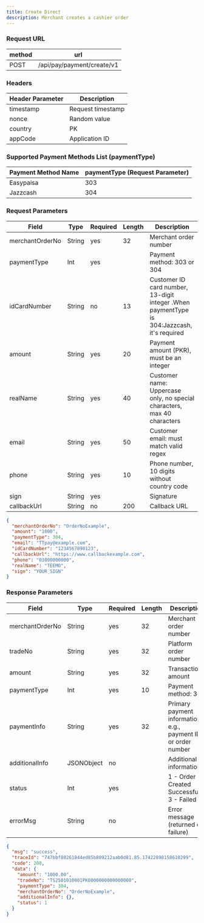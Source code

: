 ```yaml
---
title: Create Direct
description: Merchant creates a cashier order
---
```


### Request URL

| method | url                        |
| ------ | -------------------------- |
| POST   | /api/pay/payment/create/v1 |

### Headers

| Header Parameter | Description       |
| ---------------- | ----------------- |
| timestamp        | Request timestamp |
| nonce            | Random value      |
| country          | PK                |
| appCode          | Application ID    |

### Supported Payment Methods List (paymentType)

| Payment Method Name | paymentType (Request Parameter) |
| ------------------- | ------------------------------- |
| Easypaisa           | 303                             |
| Jazzcash            | 304                             |

### Request Parameters

| Field           | Type   | Required | Length | Description                                                                                |
| --------------- | ------ | -------- | ------ | ------------------------------------------------------------------------------------------ |
| merchantOrderNo | String | yes      | 32     | Merchant order number                                                                      |
| paymentType     | Int    | yes      |        | Payment method: 303 or 304                                                                 |
| idCardNumber    | String | no       | 13     | Customer ID card number, 13-digit integer .When paymentType is 304:Jazzcash, it's required |
| amount          | String | yes      | 20     | Payment amount (PKR), must be an integer                                                   |
| realName        | String | yes      | 40     | Customer name: Uppercase only, no special characters, max 40 characters                    |
| email           | String | yes      | 50     | Customer email: must match valid regex                                                     |
| phone           | String | yes      | 10     | Phone number, 10 digits without country code                                               |
| sign            | String | yes      |        | Signature                                                                                  |
| callbackUrl     | String | no       | 200    | Callback URL                                                                               |

```json title= request example
{
  "merchantOrderNo": "OrderNoExample",
  "amount": "1000",
  "paymentType": 304,
  "email": "TTpay@example.com",
  "idCardNumber": "1234567890123",
  "callbackUrl": "https://www.callbackexample.com",
  "phone": "03000000000",
  "realName": "TEEMO",
  "sign": "YOUR_SIGN"
}
```

### Response Parameters

| Field           | Type       | Required | Length | Description                                                   |
| --------------- | ---------- | -------- | ------ | ------------------------------------------------------------- |
| merchantOrderNo | String     | yes      | 32     | Merchant order number                                         |
| tradeNo         | String     | yes      | 32     | Platform order number                                         |
| amount          | String     | yes      | 32     | Transaction amount                                            |
| paymentType     | Int        | yes      | 10     | Payment method: 302                                           |
| paymentInfo     | String     | yes      | 32     | Primary payment information, e.g., payment ID or order number |
| additionalInfo  | JSONObject | no       |        | Additional information                                        |
| status          | Int        | yes      |        | 1 - Order Created Successfully, 3 - Failed                    |
| errorMsg        | String     | no       |        | Error message (returned on failure)                           |

```json title= response example
{
  "msg": "success",
  "traceId": "747bbf80261844ed85b809212aab0d81.85.17422898158610299",
  "code": 200,
  "data": {
    "amount": "1000.00",
    "tradeNo": "TS2501010001PK0000000000000000",
    "paymentType": 304,
    "merchantOrderNo": "OrderNoExample",
    "additionalInfo": {},
    "status": 1
  }
}
```
